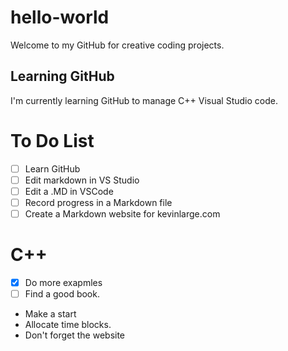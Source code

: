 # hello-world
Welcome to my GitHub for creative coding projects. 
## Learning GitHub
I'm currently learning GitHub to manage C++ Visual Studio code.
# To Do List
- [ ] Learn GitHub
- [ ] Edit markdown in VS Studio
- [ ] Edit a .MD in VSCode
- [ ] Record progress in a Markdown file
- [ ] Create a Markdown website for kevinlarge.com
# C++
- [x] Do more exapmles
- [ ] Find a good book. 
* Make a start
* Allocate time blocks.
* Don't forget the website

